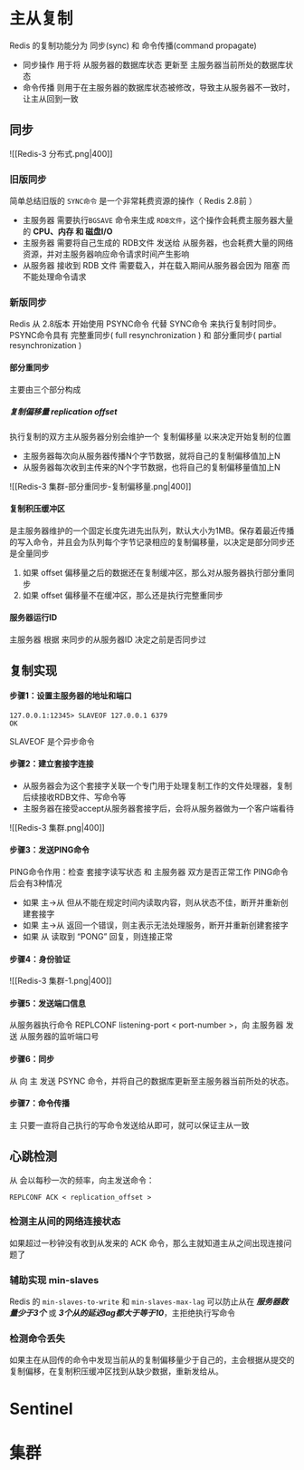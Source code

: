 # 主从复制

Redis 的复制功能分为 同步(sync) 和 命令传播(command propagate) 
-  同步操作 用于将 从服务器的数据库状态 更新至 主服务器当前所处的数据库状态
-  命令传播 则用于在主服务器的数据库状态被修改，导致主从服务器不一致时，让主从回到一致

## 同步

![[Redis-3 分布式.png|400]]
### 旧版同步

简单总结旧版的 `SYNC命令` 是一个非常耗费资源的操作（ Redis 2.8前 ）
-  主服务器 需要执行`BGSAVE` 命令来生成 `RDB文件`，这个操作会耗费主服务器大量的 **CPU、内存 和 磁盘I/O**
-  主服务器 需要将自己生成的 RDB文件 发送给 从服务器，也会耗费大量的网络资源，并对主服务器响应命令请求时间产生影响
-  从服务器 接收到 RDB 文件 需要载入，并在载入期间从服务器会因为 阻塞 而不能处理命令请求


### 新版同步

Redis 从 2.8版本 开始使用 PSYNC命令 代替 SYNC命令 来执行复制时同步。PSYNC命令具有 完整重同步( full resynchronization ) 和 部分重同步( partial resynchronization )

#### 部分重同步

主要由三个部分构成
##### 复制偏移量 replication offset
执行复制的双方主从服务器分别会维护一个 复制偏移量 以来决定开始复制的位置
-  主服务器每次向从服务器传播N个字节数据，就将自己的复制偏移值加上N
-  从服务器每次收到主传来的N个字节数据，也将自己的复制偏移量值加上N

![[Redis-3 集群-部分重同步-复制偏移量.png|400]]

#### 复制积压缓冲区
是主服务器维护的一个固定长度先进先出队列，默认大小为1MB。保存着最近传播的写入命令，并且会为队列每个字节记录相应的复制偏移量，以决定是部分同步还是全量同步
1.  如果 offset 偏移量之后的数据还在复制缓冲区，那么对从服务器执行部分重同步
2.  如果 offset 偏移量不在缓冲区，那么还是执行完整重同步


#### 服务器运行ID
主服务器 根据 来同步的从服务器ID 决定之前是否同步过


## 复制实现

#### 步骤1：设置主服务器的地址和端口

```shell
127.0.0.1:12345> SLAVEOF 127.0.0.1 6379
OK
```

SLAVEOF 是个异步命令

#### 步骤2：建立套接字连接

-  从服务器会为这个套接字关联一个专门用于处理复制工作的文件处理器，复制后续接收RDB文件、写命令等
-  主服务器在接受accept从服务器套接字后，会将从服务器做为一个客户端看待

![[Redis-3 集群.png|400]]


#### 步骤3：发送PING命令
PING命令作用：检查 套接字读写状态 和 主服务器 双方是否正常工作
PING命令后会有3种情况
-  如果 主->从 但从不能在规定时间内读取内容，则从状态不佳，断开并重新创建套接字
-  如果 主->从 返回一个错误，则主表示无法处理服务，断开并重新创建套接字
-  如果 从 读取到 “PONG” 回复，则连接正常

#### 步骤4：身份验证

![[Redis-3 集群-1.png|400]]


#### 步骤5：发送端口信息

从服务器执行命令 REPLCONF listening-port < port-number >，向 主服务器 发送 从服务器的监听端口号

#### 步骤6：同步
从 向 主 发送 PSYNC 命令，并将自己的数据库更新至主服务器当前所处的状态。

#### 步骤7：命令传播
主 只要一直将自己执行的写命令发送给从即可，就可以保证主从一致


## 心跳检测

从 会以每秒一次的频率，向主发送命令：
```shell
REPLCONF ACK < replication_offset >
```

### 检测主从间的网络连接状态

如果超过一秒钟没有收到从发来的 ACK 命令，那么主就知道主从之间出现连接问题了

### 辅助实现 min-slaves

Redis 的 `min-slaves-to-write` 和 `min-slaves-max-lag` 可以防止从在 ***服务器数量少于3个***  或  ***3个从的延迟lag都大于等于10***，主拒绝执行写命令


### 检测命令丢失

如果主在从回传的命令中发现当前从的复制偏移量少于自己的，主会根据从提交的复制偏移，在复制积压缓冲区找到从缺少数据，重新发给从。

# Sentinel





# 集群

